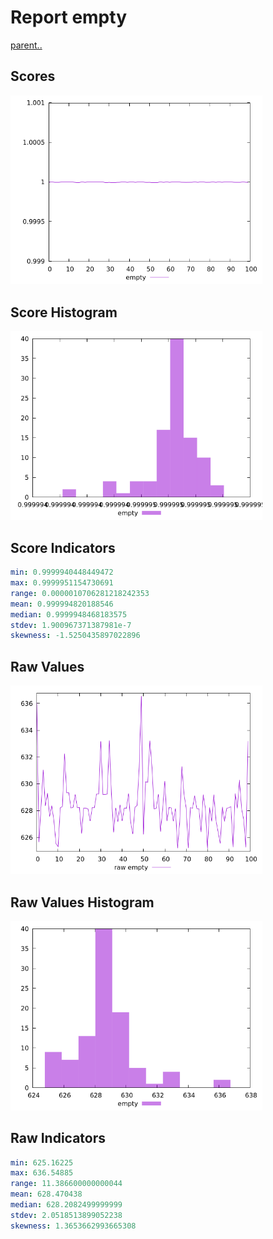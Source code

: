 # Report empty

[parent..](./..)  


## Scores

![score](./score.png)  

## Score Histogram

![hist](./hist.png)  

## Score Indicators

```yaml
min: 0.9999940448449472
max: 0.9999951154730691
range: 0.0000010706281218242353
mean: 0.999994820188546
median: 0.9999948468183575
stdev: 1.900967371387981e-7
skewness: -1.5250435897022896

```

## Raw Values

![raw](./raw.png)  

## Raw Values Histogram

![raw hist](./raw_hist.png)  

## Raw Indicators

```yaml
min: 625.16225
max: 636.54885
range: 11.386600000000044
mean: 628.470438
median: 628.2082499999999
stdev: 2.0518513899052238
skewness: 1.3653662993665308

```

<style>
  img {
    max-width: 80%;
  }
</style>
      
